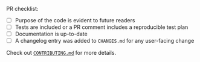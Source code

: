 PR checklist:

- [ ] Purpose of the code is evident to future readers
- [ ] Tests are included or a PR comment includes a reproducible test plan
- [ ] Documentation is up-to-date
- [ ] A changelog entry was added to `CHANGES.md` for any user-facing change

Check out [`CONTRIBUTING.md`](https://github.com/semgrep/testo/blob/main/CONTRIBUTING.md) for more details.
